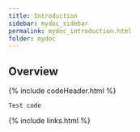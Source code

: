 ```yaml
---
title: Introduction
sidebar: mydoc_sidebar
permalink: mydoc_introduction.html
folder: mydoc
---
```


## Overview

{% include codeHeader.html %}

```
Test code
```

{% include links.html %}
